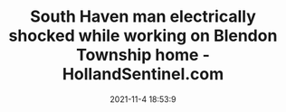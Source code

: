 ---
"title": "South Haven man electrically shocked while working on Blendon Township home - HollandSentinel.com"
"date": "2021-11-4 18:53:9"
"feed_name": "GOOGLENEWSCONSTRUCTION"
"feed_website": "https://news.google.com/search?q=construction%2Bincident&hl=en-US&gl=US&ceid=US:en"
"feed_rss": "https://news.google.com/rss/search?q=construction%2Bincident&hl=en-US&gl=US&ceid=US:en"
"link": "https://www.hollandsentinel.com/story/lifestyle/public-safety/2021/11/04/south-haven-man-electrically-shocked-while-working-blendon-township-home/6286374001/"
"source": "{'href': 'https://www.hollandsentinel.com', 'title': 'HollandSentinel.com'}"
"file": "_posts/2021-1-1-16af0c101ea53c504f0ede278ad6a564bd1dcf0a.md"
"accident": "0"
"drilling": "0"
"dead": "0"
"injured": "0"
"arrested": "0"
"place": "unknown place"
"where": "unknown site"
"causes": "unknown"
"place_uri": "unknown place"
---